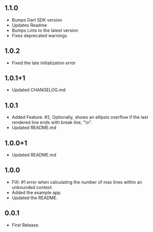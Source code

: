 ## 1.1.0
* Bumps Dart SDK version
* Updates Readme
* Bumps Lints to the latest version
* Fixes deprecated warnings

## 1.0.2
* Fixed the late initialization error

## 1.0.1+1
* Updated CHANGELOG.md

## 1.0.1
* Added Feature: #2, Optionally, shows an ellipsis overflow if the last rendered line ends with break line, "\n".
* Updated README.md

## 1.0.0+1
* Updated README.md

## 1.0.0
* FIX: #1 error when calculating the number of max lines within an unbounded context.
* Added the example app.
* Updated the README.

## 0.0.1
* First Release.





